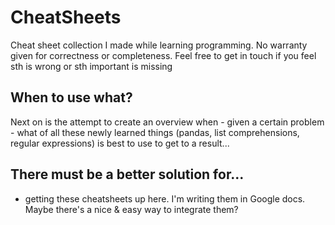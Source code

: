 # CheatSheets
Cheat sheet collection I made while learning programming. No warranty given for correctness or completeness. Feel free to get in touch if you feel sth is wrong or sth important is missing

## When to use what?
Next on is the attempt to create an overview when - given a certain problem - what of all these newly learned things (pandas, list comprehensions, regular expressions) is best to use to get to a result...

## There must be a better solution for...
- getting these cheatsheets up here. I'm writing them in Google docs. Maybe there's a nice & easy way to integrate them?
